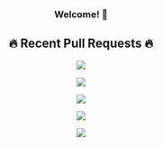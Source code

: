 <div align="center">
  <h3>Welcome! 👋</h3>

<h2>🔥 Recent Pull Requests 🔥</h2>

[![](https://github-profile-widgets.onrender.com/cards/pull-requests?username=nick-w-nick&prIndex=0)](https://github-profile-widgets.onrender.com/cards/pull-requests/link?username=nick-w-nick&prIndex=0)

[![](https://github-profile-widgets.onrender.com/cards/pull-requests?username=nick-w-nick&prIndex=1)](https://github-profile-widgets.onrender.com/cards/pull-requests/link?username=nick-w-nick&prIndex=1)

[![](https://github-profile-widgets.onrender.com/cards/pull-requests?username=nick-w-nick&prIndex=2)](https://github-profile-widgets.onrender.com/cards/pull-requests/link?username=nick-w-nick&prIndex=2)

[![](https://github-profile-widgets.onrender.com/cards/pull-requests?username=nick-w-nick&prIndex=3)](https://github-profile-widgets.onrender.com/cards/pull-requests/link?username=nick-w-nick&prIndex=3)

[![](https://github-profile-widgets.onrender.com/cards/pull-requests?username=nick-w-nick&prIndex=4)](https://github-profile-widgets.onrender.com/cards/pull-requests/link?username=nick-w-nick&prIndex=4)
</div>
